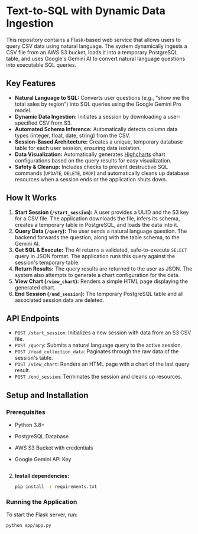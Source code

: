 
# Text-to-SQL with Dynamic Data Ingestion

This repository contains a Flask-based web service that allows users to query CSV data using natural language. The system dynamically ingests a CSV file from an AWS S3 bucket, loads it into a temporary PostgreSQL table, and uses Google's Gemini AI to convert natural language questions into executable SQL queries.

## Key Features

-   **Natural Language to SQL:** Converts user questions (e.g., "show me the total sales by region") into SQL queries using the Google Gemini Pro model.
-   **Dynamic Data Ingestion:** Initiates a session by downloading a user-specified CSV from S3.
-   **Automated Schema Inference:** Automatically detects column data types (integer, float, date, string) from the CSV.
-   **Session-Based Architecture:** Creates a unique, temporary database table for each user session, ensuring data isolation.
-   **Data Visualization:** Automatically generates [Highcharts](https://www.highcharts.com/) chart configurations based on the query results for easy visualization.
-   **Safety & Cleanup:** Includes checks to prevent destructive SQL commands (`UPDATE`, `DELETE`, `DROP`) and automatically cleans up database resources when a session ends or the application shuts down.

## How It Works

1.  **Start Session (`/start_session`):** A user provides a UUID and the S3 key for a CSV file. The application downloads the file, infers its schema, creates a temporary table in PostgreSQL, and loads the data into it.
2.  **Query Data (`/query`):** The user sends a natural language question. The backend forwards the question, along with the table schema, to the Gemini AI.
3.  **Get SQL & Execute:** The AI returns a validated, safe-to-execute `SELECT` query in JSON format. The application runs this query against the session's temporary table.
4.  **Return Results:** The query results are returned to the user as JSON. The system also attempts to generate a chart configuration for the data.
5.  **View Chart (`/view_chart`):** Renders a simple HTML page displaying the generated chart.
6.  **End Session (`/end_session`):** The temporary PostgreSQL table and all associated session data are deleted.

## API Endpoints

-   `POST /start_session`: Initializes a new session with data from an S3 CSV file.
-   `POST /query`: Submits a natural language query to the active session.
-   `POST /read_collection_data`: Paginates through the raw data of the session's table.
-   `POST /view_chart`: Renders an HTML page with a chart of the last query result.
-   `POST /end_session`: Terminates the session and cleans up resources.

## Setup and Installation

### Prerequisites

-   Python 3.8+
-   PostgreSQL Database
-   AWS S3 Bucket with credentials
-   Google Gemini API Key


    ```

2.  **Install dependencies:**
    ```bash
    pip install -r requirements.txt
    ```




### Running the Application

To start the Flask server, run:
```bash
python app/app.py
```
